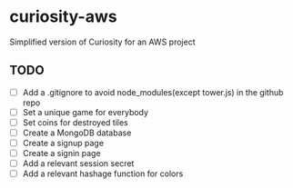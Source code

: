 # curiosity-aws
Simplified version of Curiosity for an AWS project

TODO
----
- [ ] Add a .gitignore to avoid node_modules(except tower.js) in the github repo 
- [ ] Set a unique game for everybody
- [ ] Set coins for destroyed tiles
- [ ] Create a MongoDB database
- [ ] Create a signup page
- [ ] Create a signin page
- [ ] Add a relevant session secret
- [ ] Add a relevant hashage function for colors